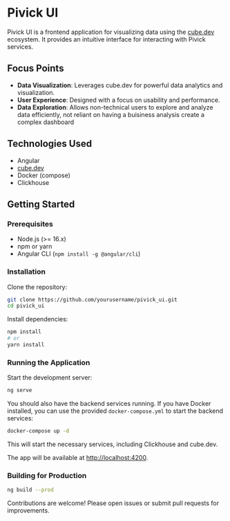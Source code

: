# Pivick UI

Pivick UI is a frontend application for visualizing data using the [cube.dev](https://cube.dev/) ecosystem. 
It provides an intuitive interface for interacting with Pivick services.

## Focus Points
- **Data Visualization**: Leverages cube.dev for powerful data analytics and visualization.
- **User Experience**: Designed with a focus on usability and performance.
- **Data Exploration**: Allows non-technical users to explore and analyze data efficiently, not reliant on having a buisiness analysis create a complex dashboard

## Technologies Used

- Angular
- [cube.dev](https://cube.dev/)
- Docker (compose)
- Clickhouse

## Getting Started

### Prerequisites

- Node.js (>= 16.x)
- npm or yarn
- Angular CLI (`npm install -g @angular/cli`)

### Installation

Clone the repository:

```bash
git clone https://github.com/yourusername/pivick_ui.git
cd pivick_ui
```

Install dependencies:

```bash
npm install
# or
yarn install
```

### Running the Application

Start the development server:

```bash
ng serve
```

You should also have the backend services running. If you have Docker installed, you can use the provided `docker-compose.yml` to start the backend services:

```bash
docker-compose up -d
```
This will start the necessary services, including Clickhouse and cube.dev.

The app will be available at [http://localhost:4200](http://localhost:4200).

### Building for Production

```bash
ng build --prod
```

Contributions are welcome! Please open issues or submit pull requests for improvements.

